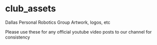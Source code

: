 # club_assets
Dallas Personal Robotics Group
Artwork, logos, etc

Please use these for any official youtube video posts to our channel for consistency
